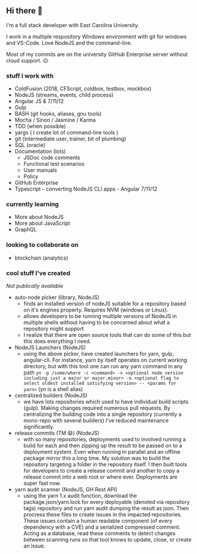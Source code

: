 ## Hi there 👋

I'm a full stack developer with East Carolina University.

I work in a multiple respository Windows environment with git for windows and VS-Code. Love NodeJS and the command-line.

Most of my commits are on the university GitHub Enterprise server without cloud support. :confounded: 

### stuff I work with
  
  -  ColdFusion (2018, CFScript, coldbox, testbox, mockbox)
  -  NodeJS (streams, events, child process)
  -  Angular JS & 7/11/12
  -  Gulp
  -  BASH (git hooks, aliases, gnu tools)
  -  Mocha / Sinon / Jasmine / Karma
  -  TDD (when possible)  
  -  yargs ( I create lot of command-line tools )
  -  git (intermediate user, trainer, bit of plumbing)
  -  SQL (oracle)
  -  Documentation (lots)
     - JSDoc code comments
     - Functional test scenarios
     - User manuals
     - Policy
  -  GitHub Enterprise
  -  Typescript
    -  converting NodeJS CLI apps
    -  Angular 7/11/12


### currently learning

   - More about NodeJS
   - More about JavaScript
   - GraphQL


### looking to collaborate on

  - blockchain (analytics)  


### cool stuff I've created

_Not publically available_

- auto-node picker (library, NodeJS)
  - finds an installed version of nodeJS suitable for a repository based on it's engines property. Requires NVM (windows or Linux).
  - allows developers to be running multiple versions of NodeJS in multiple shells without having to be concerned about what a repository might support
  - I realize that there are open source tools that can do some of this but this does everything I need.
- NodeJS Launchers (NodeJS)
  - using the above picker, have created launchers for yarn, gulp, angular-cli. For instance, yarn by itself operates on current working directory, but with this tool one can run any yarn command in any path `yn -p /some/where -c <command> -v <optional node version including just a major or major.minor> -o <optional flag to select oldest installed satisfying version> -- <params for yarn>` (yn is a shell alias)
- centralized builders (NodeJS)
  - we have lots repositories which used to have individual build scripts (gulp). Making changes required numerous pull requests. By centralizing the building code into a single repository (currently a mono-repo with several builders) I've reduced maintenance significantly.
- release commits (TM 😄) (NodeJS)
  - with so many repositories, deployments used to involved running a build for each and then zipping up the result to be passed on to a deployment system. Even when running in parallel and an offline package mirror this a long time. My solution was to build the repository targeting a folder in the repository itself. I then built tools for developers to create a release commit and another to copy a release commit into a web root or where ever. Deployments are super fast now.
- yarn audit scanner (NodeJS, GH Rest API)
  - using the yarn 1.x audit function, download the package.json/yarn.lock for every deployable (denoted via repository tags) repository and run yarn audit dumping the result as json. Then procress these files to create issues in the impacted repositories. These issues contain a human readable component (of every dependency with a CVE) and a serialized compressed comment. Acting as a database, read these comments to detect changes between scanning runs so that tool knows to update, close, or create an issue.
